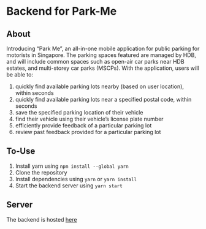 # Backend for Park-Me

## About
Introducing “Park Me”, an all-in-one mobile application for public parking for motorists in Singapore. The parking spaces featured are managed by HDB, and will include common spaces such as open-air car parks near HDB estates, and multi-storey car parks (MSCPs). With the application, users will be able to:
1. quickly find available parking lots nearby (based on user location), within seconds
2. quickly find available parking lots near a specified postal code, within seconds
3. save the specified parking location of their vehicle
4. find their vehicle using their vehicle’s license plate number
5. efficiently provide feedback of a particular parking lot
6. review past feedback provided for a particular parking lot

## To-Use
1. Install yarn using ```npm install --global yarn```
2. Clone the repository
3. Install dependencies using ```yarn``` or ```yarn install```
4. Start the backend server using ```yarn start```

## Server
The backend is hosted [here](https://parkme.nghochi.xyz)
